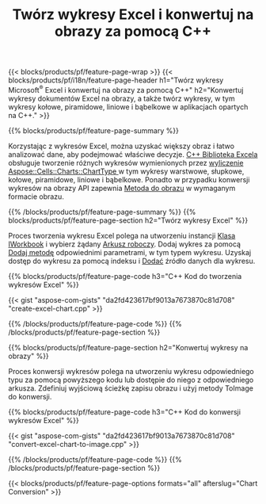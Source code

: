 ﻿---
title: Twórz wykresy Excel i konwertuj na obrazy za pomocą C++
url: /pl/cpp/chart/
description: C++ kod źródłowy do rysowania i konwertowania wykresu lub diagramu w programie Microsoft Excel przy użyciu C++Biblioteki
---
{{< blocks/products/pf/feature-page-wrap >}}
{{< blocks/products/pf/i18n/feature-page-header h1="Twórz wykresy Microsoft<sup>&reg;</sup> Excel i konwertuj na obrazy za pomocą C++" h2="Konwertuj wykresy dokumentów Excel na obrazy, a także twórz wykresy, w tym wykresy kołowe, piramidowe, liniowe i bąbelkowe w aplikacjach opartych na C++." >}}

{{% blocks/products/pf/feature-page-summary %}}

Korzystając z wykresów Excel, można uzyskać większy obraz i łatwo analizować dane, aby podejmować właściwe decyzje. [C++ Biblioteka Excela](/cells/cpp/) obsługuje tworzenie różnych wykresów wymienionych przez [wyliczenie Aspose::Cells::Charts::ChartType
](https://reference.aspose.com/cells/cpp/namespace/aspose.cells.charts#a2f17e69bcefc754569019185d0621b70) w tym wykresy warstwowe, słupkowe, kołowe, piramidowe, liniowe i bąbelkowe. Ponadto w przypadku konwersji wykresów na obrazy API zapewnia [Metoda do obrazu](https://reference.aspose.com/cells/cpp/class/aspose.cells.charts.i_sparkline#a28d76dd585c48366e1657f2982722ddb) w wymaganym formacie obrazu.

{{% /blocks/products/pf/feature-page-summary %}}
{{% blocks/products/pf/feature-page-section h2="Twórz wykresy Excel" %}}

Proces tworzenia wykresu Excel polega na utworzeniu instancji [Klasa IWorkbook](https://reference.aspose.com/cells/cpp/class/aspose.cells.i_workbook) i wybierz żądany [Arkusz roboczy](https://reference.aspose.com/cells/cpp/class/aspose.cells.i_worksheet_collection#a5574d624796043233420d0e0459ccc43). Dodaj wykres za pomocą [Dodaj metodę](https://reference.aspose.com/cells/cpp/class/aspose.cells.charts.i_chart_collection#ab7e8cce835c251a4682605299a6aa068) odpowiednimi parametrami, w tym typem wykresu. Uzyskaj dostęp do wykresu za pomocą indeksu i [Dodać](https://reference.aspose.com/cells/cpp/class/aspose.cells.charts.i_series_collection#a8f4dc4d883f32f65b1fb673e2aa7862f) źródło danych dla wykresu.

{{% blocks/products/pf/feature-page-code h3="C++ Kod do tworzenia wykresów Excel" %}}

{{< gist "aspose-com-gists" "da2fd423617bf9013a7673870c81d708" "create-excel-chart.cpp" >}}

{{% /blocks/products/pf/feature-page-code %}}
{{% /blocks/products/pf/feature-page-section %}}

{{% blocks/products/pf/feature-page-section h2="Konwertuj wykresy na obrazy" %}}


Proces konwersji wykresów polega na utworzeniu wykresu odpowiedniego typu za pomocą powyższego kodu lub dostępie do niego z odpowiedniego arkusza. Zdefiniuj wyjściową ścieżkę zapisu obrazu i użyj metody ToImage do konwersji.

 
{{% blocks/products/pf/feature-page-code h3="C++ Kod do konwersji wykresów Excel" %}}

{{< gist "aspose-com-gists" "da2fd423617bf9013a7673870c81d708" "convert-excel-chart-to-image.cpp" >}}

{{% /blocks/products/pf/feature-page-code %}}
{{% /blocks/products/pf/feature-page-section %}}

{{< blocks/products/pf/feature-page-options formats="all" afterslug="Chart Conversion" >}}